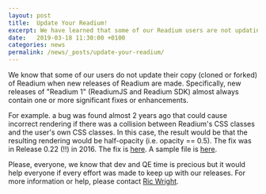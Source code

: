 ```yaml
---
layout: post
title:  Update Your Readium!
excerpt: We have learned that some of our Readium users are not updating Readium  when new releases are made.  This is unfortunate as we typically have some real bug fixes in each release.
date:   2019-03-18 11:30:00 +0100
categories: news
permalink: /news/_posts/update-your-readium/
---
```


We know that some of our users do not update their copy (cloned or forked) of Readium when new releases of Readium are made.  Specifically, new releases of "Readium 1" (ReadiumJS and Readium SDK) almost always contain one or more significant fixes or enhancements.

For example. a bug was found almost 2 years ago that could cause incorrect rendering if there was a collision between Readium's CSS classes and the user's own CSS classes.  In this case, the result would be that the resulting rendering would be half-opacity (i.e. opacity == 0.5).  The fix was in Release 0.22 (!!) in 2016.  The fix is [here](https://github.com/readium/readium-js-viewer/commit/7b02bb819ce7240a1d627b8eef9ad95084557e6d#diff-52d27ebf03fec76d86710df3e46781c4).  A sample file is [here](https://www.dropbox.com/s/moz7dk13kuiscxq/test-comment-class.epub?dl=0).

Please, everyone, we know that dev and QE time is precious but it would help everyone if every effort was made to keep up with our releases. For more information or help, please contact [Ric Wright](mailto:rkwright@geofx.com). 